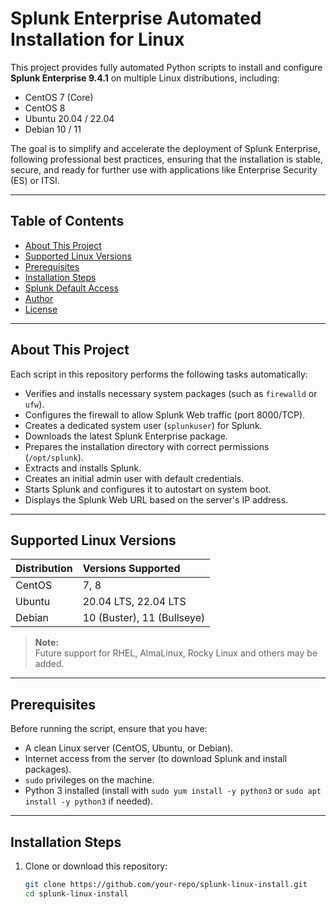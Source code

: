 # Splunk Enterprise Automated Installation for Linux

This project provides fully automated Python scripts to install and configure **Splunk Enterprise 9.4.1** on multiple Linux distributions, including:

- CentOS 7 (Core)
- CentOS 8
- Ubuntu 20.04 / 22.04
- Debian 10 / 11

The goal is to simplify and accelerate the deployment of Splunk Enterprise, following professional best practices, ensuring that the installation is stable, secure, and ready for further use with applications like Enterprise Security (ES) or ITSI.

---

## Table of Contents

- [About This Project](#about-this-project)
- [Supported Linux Versions](#supported-linux-versions)
- [Prerequisites](#prerequisites)
- [Installation Steps](#installation-steps)
- [Splunk Default Access](#splunk-default-access)
- [Author](#author)
- [License](#license)

---

## About This Project

Each script in this repository performs the following tasks automatically:
- Verifies and installs necessary system packages (such as `firewalld` or `ufw`).
- Configures the firewall to allow Splunk Web traffic (port 8000/TCP).
- Creates a dedicated system user (`splunkuser`) for Splunk.
- Downloads the latest Splunk Enterprise package.
- Prepares the installation directory with correct permissions (`/opt/splunk`).
- Extracts and installs Splunk.
- Creates an initial admin user with default credentials.
- Starts Splunk and configures it to autostart on system boot.
- Displays the Splunk Web URL based on the server's IP address.

---

## Supported Linux Versions

| Distribution  | Versions Supported |
|:--------------|:-------------------|
| CentOS        | 7, 8 |
| Ubuntu        | 20.04 LTS, 22.04 LTS |
| Debian        | 10 (Buster), 11 (Bullseye) |

> **Note:**  
> Future support for RHEL, AlmaLinux, Rocky Linux and others may be added.

---

## Prerequisites

Before running the script, ensure that you have:

- A clean Linux server (CentOS, Ubuntu, or Debian).
- Internet access from the server (to download Splunk and install packages).
- `sudo` privileges on the machine.
- Python 3 installed (install with `sudo yum install -y python3` or `sudo apt install -y python3` if needed).

---

## Installation Steps

1. Clone or download this repository:
   ```bash
   git clone https://github.com/your-repo/splunk-linux-install.git
   cd splunk-linux-install
